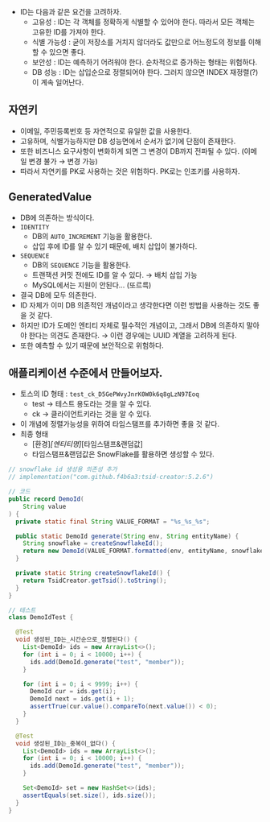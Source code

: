 - ID는 다음과 같은 요건을 고려하자.
    - 고유성 : ID는 각 객체를 정확하게 식별할 수 있어야 한다. 따라서 모든 객체는 고유한 ID를 가져야 한다.
    - 식별 가능성 : 굳이 저장소를 거치지 않더라도 값만으로 어느정도의 정보를 이해할 수 있으면 좋다.
    - 보안성 : ID는 예측하기 어려워야 한다. 순차적으로 증가하는 형태는 위험하다.
    - DB 성능 : ID는 삽입순으로 정렬되어야 한다. 그러지 않으면 INDEX 재정렬(?)이 계속 일어난다.

## 자연키

- 이메일, 주민등록번호 등 자연적으로 유일한 값을 사용한다.
- 고유하며, 식별가능하지만 DB 성능면에서 순서가 없기에 단점이 존재한다.
- 또한 비즈니스 요구사항이 변화하게 되면 그 변경이 DB까지 전파될 수 있다. (이메일 변경 불가 → 변경 가능)
- 따라서 자연키를 PK로 사용하는 것은 위험하다. PK로는 인조키를 사용하자.

## GeneratedValue

- DB에 의존하는 방식이다.
- `IDENTITY`
    - DB의 `AUTO_INCREMENT` 기능을 활용한다.
    - 삽입 후에 ID를 알 수 있기 때문에, 배치 삽입이 불가하다.
- `SEQUENCE`
    - DB의 `SEQUENCE` 기능을 활용한다.
    - 트랜잭션 커밋 전에도 ID를 알 수 있다. → 배치 삽입 가능
    - MySQL에서는 지원이 안된다… (또르륵)
- 결국 DB에 모두 의존한다.
- ID 자체가 이미 DB 의존적인 개념이라고 생각한다면 이런 방법을 사용하는 것도 좋을 것 같다.
- 하지만 ID가 도메인 엔티티 자체로 필수적인 개념이고, 그래서 DB에 의존하지 말아야 한다는 의견도 존재한다. → 이런 경우에는 UUID 계열을 고려하게 된다.
- 또한 예측할 수 있기 때문에 보안적으로 위험하다.

## 애플리케이션 수준에서 만들어보자.

- 토스의 ID 형태 : `test_ck_D5GePWvyJnrK0W0k6q8gLzN97Eoq`
    - test → 테스트 용도라는 것을 알 수 있다.
    - ck → 클라이언트키라는 것을 알 수 있다.
- 이 개념에 정렬가능성을 위하여 타임스탬프를 추가하면 좋을 것 같다.
- 최종 형태
    - [환경]_[엔티티명]_[타임스탬프&랜덤값]
    - 타임스탬프&랜덤값은 SnowFlake를 활용하면 생성할 수 있다.

```java
// snowflake id 생성용 의존성 추가
// implementation("com.github.f4b6a3:tsid-creator:5.2.6")

// 코드
public record DemoId(
    String value
) {
  private static final String VALUE_FORMAT = "%s_%s_%s";

  public static DemoId generate(String env, String entityName) {
    String snowflake = createSnowflakeId();
    return new DemoId(VALUE_FORMAT.formatted(env, entityName, snowflake));
  }

  private static String createSnowflakeId() {
    return TsidCreator.getTsid().toString();
  }
}

// 테스트
class DemoIdTest {

  @Test
  void 생성된_ID는_시간순으로_정렬된다() {
    List<DemoId> ids = new ArrayList<>();
    for (int i = 0; i < 10000; i++) {
      ids.add(DemoId.generate("test", "member"));
    }

    for (int i = 0; i < 9999; i++) {
      DemoId cur = ids.get(i);
      DemoId next = ids.get(i + 1);
      assertTrue(cur.value().compareTo(next.value()) < 0);
    }
  }

  @Test
  void 생성된_ID는_중복이_없다() {
    List<DemoId> ids = new ArrayList<>();
    for (int i = 0; i < 10000; i++) {
      ids.add(DemoId.generate("test", "member"));
    }

    Set<DemoId> set = new HashSet<>(ids);
    assertEquals(set.size(), ids.size());
  }
}
```